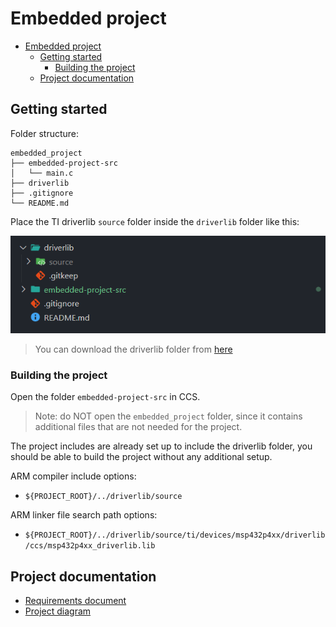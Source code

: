 # Embedded project

- [Embedded project](#embedded-project)
  - [Getting started](#getting-started)
    - [Building the project](#building-the-project)
  - [Project documentation](#project-documentation)

## Getting started

Folder structure:

```
embedded_project
├── embedded-project-src
│   └── main.c
├── driverlib
├── .gitignore
└── README.md
```

Place the TI driverlib `source` folder inside the `driverlib` folder like this:

![Driverlib location](./docs/driverLibLocation.png)

> You can download the driverlib folder from [here](https://drive.google.com/file/d/1w_YTRS9HwMnIs1PKtQFa6hqd9J2PM_93/view?usp=sharing)

### Building the project

Open the folder `embedded-project-src` in CCS.

> Note: do NOT open the `embedded_project` folder, since it contains additional files that are not needed for the project.

The project includes are already set up to include the driverlib folder, you should be able to build the project without any additional setup.

ARM compiler include options:

- `${PROJECT_ROOT}/../driverlib/source`

ARM linker file search path options:

- `${PROJECT_ROOT}/../driverlib/source/ti/devices/msp432p4xx/driverlib/ccs/msp432p4xx_driverlib.lib`

## Project documentation

- [Requirements document](https://docs.google.com/document/d/1dMhPBvmx1WDsUFHWIUvdtsMsZ3I_5LDLPtr0CWYLqqE/edit?usp=sharing)
- [Project diagram](https://drive.google.com/file/d/1CTdshm4JGh88nT_NAp6nMx0BeLaoV-mB/view?usp=sharing)